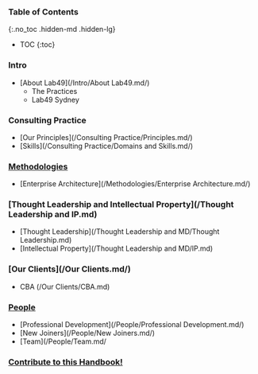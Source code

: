 
### Table of Contents
{:.no_toc .hidden-md .hidden-lg}

- TOC
{:toc}

### Intro
* [About Lab49](/Intro/About Lab49.md/)
  * The Practices
  * Lab49 Sydney
  
### Consulting Practice
* [Our Principles](/Consulting Practice/Principles.md/)
* [Skills](/Consulting Practice/Domains and Skills.md/)
 
### [Methodologies](/Methodologies.md/)
* [Enterprise Architecture](/Methodologies/Enterprise Architecture.md/)

### [Thought Leadership and Intellectual Property](/Thought Leadership and IP.md)
* [Thought Leadership](/Thought Leadership and MD/Thought Leadership.md)
* [Intellectual Property](/Thought Leadership and MD/IP.md)

### [Our Clients](/Our Clients.md/)
* CBA (/Our Clients/CBA.md)

### [People](/People.md/)
* [Professional Development](/People/Professional Development.md/)
* [New Joiners](/People/New Joiners.md/)
* [Team](/People/Team.md/

### [Contribute to this Handbook!](/Contribute.md/)

